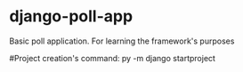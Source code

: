# django-poll-app
Basic poll application. For learning the framework's purposes

#Project creation's command:
py -m django startproject <projectname>
